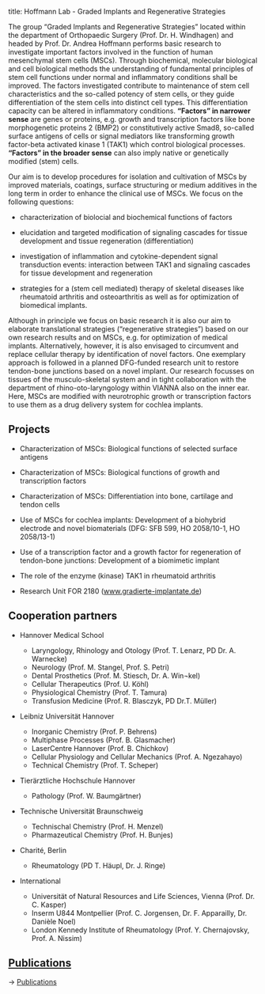 title: Hoffmann Lab - Graded Implants and Regenerative Strategies

The group “Graded Implants and Regenerative Strategies” [](www.lbb-mhh.de/index.php?id=1417&L=1) located within the department of Orthopaedic Surgery (Prof. Dr. H. Windhagen) and headed by Prof. Dr. Andrea Hoffmann performs basic research to investigate important factors involved in the function of human mesenchymal stem cells (MSCs). Through biochemical, molecular biological and cell biological methods the understanding of fundamental principles of stem cell functions under normal and inflammatory conditions shall be improved. The factors investigated contribute to maintenance of stem cell characteristics and the so-called potency of stem cells, or they guide differentiation of the stem cells into distinct cell types. This differentiation capacity can be altered in inflammatory conditions. **“Factors” in narrower sense** are genes or proteins, e.g. growth and transcription factors like bone morphogenetic proteins 2 (BMP2) or constitutively active Smad8, so-called surface antigens of cells or signal mediators like transforming growth factor-beta activated kinase 1 (TAK1) which control biological processes. **“Factors” in the broader sense** can also imply native or genetically modified (stem) cells.

Our aim is to develop procedures for isolation and cultivation of MSCs by improved materials, coatings, surface structuring or medium additives in the long term in order to enhance the clinical use of MSCs. We focus on the following questions:

-   characterization of biolocial and biochemical functions of factors

-   elucidation and targeted modification of signaling cascades for tissue development and tissue regeneration (differentiation)

-   investigation of inflammation and cytokine-dependent signal transduction events: interaction between TAK1 and signaling cascades for tissue development and regeneration

-   strategies for a (stem cell mediated) therapy of skeletal diseases like rheumatoid arthritis and osteoarthritis as well as for optimization of biomedical implants.

Although in principle we focus on basic research it is also our aim to elaborate translational strategies (“regenerative strategies”) based on our own research results and on MSCs, e.g. for optimization of medical implants. Alternatively, however, it is also envisaged to circumvent and replace cellular therapy by identification of novel factors. One exemplary approach is followed in a planned DFG-funded research unit to restore tendon-bone junctions based on a novel implant. Our research focusses on tissues of the musculo-skeletal system and in tight collaboration with the department of rhino-oto-laryngology within VIANNA also on the inner ear. Here, MSCs are modified with neurotrophic growth or transcription factors to use them as a drug delivery system for cochlea implants.


## Projects

-   Characterization of MSCs: Biological functions of selected surface antigens

-   Characterization of MSCs: Biological functions of growth and transcription factors

-   Characterization of MSCs: Differentiation into bone, cartilage and tendon cells

-   Use of MSCs for cochlea implants: Development of a biohybrid electrode and novel biomaterials (DFG: SFB 599, HO 2058/10-1, HO 2058/13-1)

-   Use of a transcription factor and a growth factor for regeneration of tendon-bone junctions: Development of a biomimetic implant

-   The role of the enzyme (kinase) TAK1 in rheumatoid arthritis
  
-   Research Unit FOR 2180 (www.gradierte-implantate.de)


## Cooperation partners

-   Hannover Medical School
    *    Laryngology, Rhinology and Otology (Prof. T. Lenarz, PD Dr. A. Warnecke)
    *    Neurology (Prof. M. Stangel, Prof. S. Petri)
    *   Dental Prosthetics (Prof. M. Stiesch, Dr. A. Win¬kel)
    *   Cellular Therapeutics (Prof. U. Köhl)
    *   Physiological Chemistry (Prof. T. Tamura)
    *   Transfusion Medicine (Prof. R. Blasczyk, PD Dr.T. Müller)

-   Leibniz Universität Hannover
    *   Inorganic Chemistry (Prof. P. Behrens)
    *   Multiphase Processes (Prof. B. Glasmacher)
    *   LaserCentre Hannover (Prof. B. Chichkov)
    *   Cellular Physiology and Cellular Mechanics (Prof. A. Ngezahayo)
    *   Technical Chemistry (Prof. T. Scheper)

-   Tierärztliche Hochschule Hannover
    *   Pathology (Prof. W. Baumgärtner)

-   Technische Universität Braunschweig
    *   Technischal Chemistry (Prof. H. Menzel)
    *   Pharmazeutical Chemistry (Prof. H. Bunjes)

-   Charité, Berlin
    *   Rheumatology (PD T. Häupl, Dr. J. Ringe)

-   International
    *   Universität of Natural Resources and Life Sciences, Vienna (Prof. Dr. C. Kasper)
    *   Inserm U844 Montpellier (Prof. C. Jorgensen, Dr. F. Apparailly, Dr. Danièle Noel)
    *   London Kennedy Institute of Rheumatology (Prof. Y. Chernajovsky, Prof. A. Nissim)

## [Publications](hoffmann/publications.html)

-> [Publications](hoffmann/publications.html)
